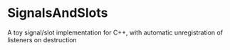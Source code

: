 # SignalsAndSlots
A toy signal/slot implementation for C++, with automatic unregistration of listeners on destruction
